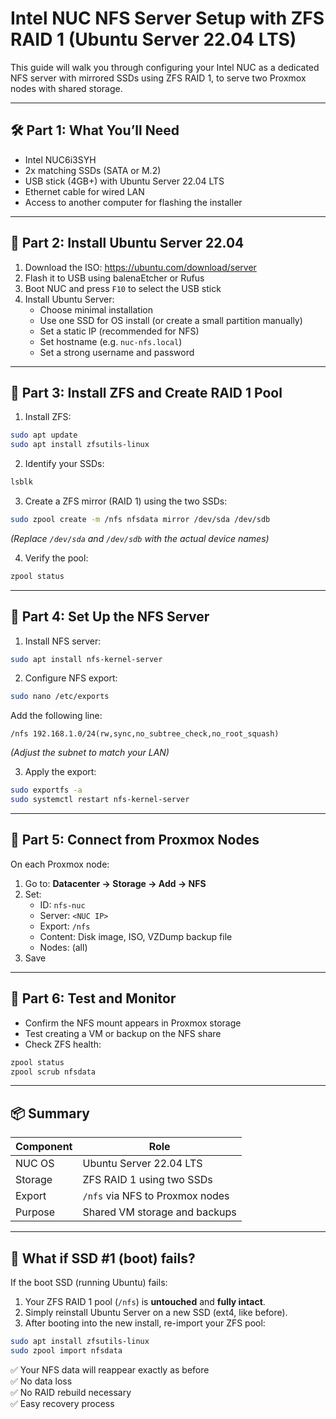 # Intel NUC NFS Server Setup with ZFS RAID 1 (Ubuntu Server 22.04 LTS)

This guide will walk you through configuring your Intel NUC as a dedicated NFS server with mirrored SSDs using ZFS RAID 1, to serve two Proxmox nodes with shared storage.

---

## 🛠️ Part 1: What You’ll Need

- Intel NUC6i3SYH
- 2x matching SSDs (SATA or M.2)
- USB stick (4GB+) with Ubuntu Server 22.04 LTS
- Ethernet cable for wired LAN
- Access to another computer for flashing the installer

---

## 💽 Part 2: Install Ubuntu Server 22.04

1. Download the ISO: https://ubuntu.com/download/server
2. Flash it to USB using balenaEtcher or Rufus
3. Boot NUC and press `F10` to select the USB stick
4. Install Ubuntu Server:
   - Choose minimal installation
   - Use one SSD for OS install (or create a small partition manually)
   - Set a static IP (recommended for NFS)
   - Set hostname (e.g. `nuc-nfs.local`)
   - Set a strong username and password

---

## 🔧 Part 3: Install ZFS and Create RAID 1 Pool

1. Install ZFS:
```bash
sudo apt update
sudo apt install zfsutils-linux
```

2. Identify your SSDs:
```bash
lsblk
```

3. Create a ZFS mirror (RAID 1) using the two SSDs:
```bash
sudo zpool create -m /nfs nfsdata mirror /dev/sda /dev/sdb
```
*(Replace `/dev/sda` and `/dev/sdb` with the actual device names)*

4. Verify the pool:
```bash
zpool status
```

---

## 📡 Part 4: Set Up the NFS Server

1. Install NFS server:
```bash
sudo apt install nfs-kernel-server
```

2. Configure NFS export:
```bash
sudo nano /etc/exports
```

Add the following line:
```
/nfs 192.168.1.0/24(rw,sync,no_subtree_check,no_root_squash)
```
*(Adjust the subnet to match your LAN)*

3. Apply the export:
```bash
sudo exportfs -a
sudo systemctl restart nfs-kernel-server
```

---

## 🔁 Part 5: Connect from Proxmox Nodes

On each Proxmox node:

1. Go to: **Datacenter → Storage → Add → NFS**
2. Set:
   - ID: `nfs-nuc`
   - Server: `<NUC IP>`
   - Export: `/nfs`
   - Content: Disk image, ISO, VZDump backup file
   - Nodes: (all)
3. Save

---

## 🧪 Part 6: Test and Monitor

- Confirm the NFS mount appears in Proxmox storage
- Test creating a VM or backup on the NFS share
- Check ZFS health:
```bash
zpool status
zpool scrub nfsdata
```

---

## 📦 Summary

| Component | Role |
|----------|------|
| NUC OS | Ubuntu Server 22.04 LTS |
| Storage | ZFS RAID 1 using two SSDs |
| Export | `/nfs` via NFS to Proxmox nodes |
| Purpose | Shared VM storage and backups |

---

## 🔄 What if SSD #1 (boot) fails?

If the boot SSD (running Ubuntu) fails:

1. Your ZFS RAID 1 pool (`/nfs`) is **untouched** and **fully intact**.
2. Simply reinstall Ubuntu Server on a new SSD (ext4, like before).
3. After booting into the new install, re-import your ZFS pool:

```bash
sudo apt install zfsutils-linux
sudo zpool import nfsdata
```

✅ Your NFS data will reappear exactly as before  
✅ No data loss  
✅ No RAID rebuild necessary  
✅ Easy recovery process
